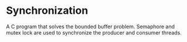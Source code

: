 # Synchronization
A C program that solves the bounded buffer problem. Semaphore and mutex lock are used to synchronize the producer and consumer threads.
